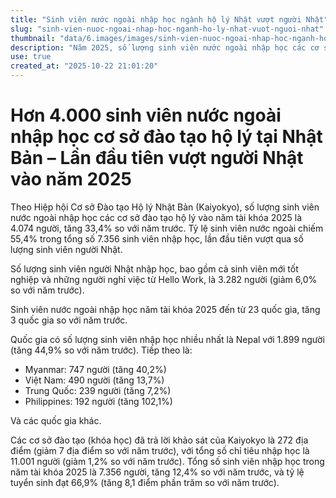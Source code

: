```yaml
---
title: "Sinh viên nước ngoài nhập học ngành hộ lý Nhật vượt người Nhật"
slug: "sinh-vien-nuoc-ngoai-nhap-hoc-nganh-ho-ly-nhat-vuot-nguoi-nhat"
thumbnail: "data/6.images/images/sinh-vien-nuoc-ngoai-nhap-hoc-nganh-ho-ly-nhat-vuot-nguoi-nhat.webp"
description: "Năm 2025, số lượng sinh viên nước ngoài nhập học các cơ sở đào tạo hộ lý, điều dưỡng tại Nhật Bản lần đầu tiên vượt qua số lượng sinh viên người Nhật, tăng mạnh từ Nepal, Myanmar và Việt Nam."
use: true
created_at: "2025-10-22 21:01:20"
---
```


# Hơn 4.000 sinh viên nước ngoài nhập học cơ sở đào tạo hộ lý tại Nhật Bản – Lần đầu tiên vượt người Nhật vào năm 2025

Theo Hiệp hội Cơ sở Đào tạo Hộ lý Nhật Bản (Kaiyokyo), số lượng sinh viên nước ngoài nhập học các cơ sở đào tạo hộ lý vào năm tài khóa 2025 là 4.074 người, tăng 33,4% so với năm trước. Tỷ lệ sinh viên nước ngoài chiếm 55,4% trong tổng số 7.356 sinh viên nhập học, lần đầu tiên vượt qua số lượng sinh viên người Nhật.

Số lượng sinh viên người Nhật nhập học, bao gồm cả sinh viên mới tốt nghiệp và những người nghỉ việc từ Hello Work, là 3.282 người (giảm 6,0% so với năm trước).

Sinh viên nước ngoài nhập học năm tài khóa 2025 đến từ 23 quốc gia, tăng 3 quốc gia so với năm trước.

Quốc gia có số lượng sinh viên nhập học nhiều nhất là Nepal với 1.899 người (tăng 44,9% so với năm trước). Tiếp theo là:

*   Myanmar: 747 người (tăng 40,2%)
*   Việt Nam: 490 người (tăng 13,7%)
*   Trung Quốc: 239 người (tăng 7,2%)
*   Philippines: 192 người (tăng 102,1%)

Và các quốc gia khác.

Các cơ sở đào tạo (khóa học) đã trả lời khảo sát của Kaiyokyo là 272 địa điểm (giảm 7 địa điểm so với năm trước), với tổng số chỉ tiêu nhập học là 11.001 người (giảm 1,2% so với năm trước). Tổng số sinh viên nhập học trong năm tài khóa 2025 là 7.356 người, tăng 12,4% so với năm trước, và tỷ lệ tuyển sinh đạt 66,9% (tăng 8,1 điểm phần trăm so với năm trước).
